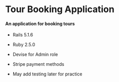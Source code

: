 # Tour Booking Application

#### An application for booking tours

* Rails 5.1.6

* Ruby 2.5.0

* Devise for Admin role

* Stripe payment methods

* May add testing later for practice